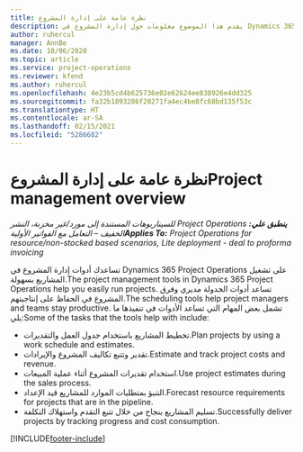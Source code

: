 ```yaml
---
title: نظرة عامة على إدارة المشروع
description: يقدم هذا الموضوع معلومات حول إدارة المشروع في Dynamics 365 Project Operations.
author: ruhercul
manager: AnnBe
ms.date: 10/06/2020
ms.topic: article
ms.service: project-operations
ms.reviewer: kfend
ms.author: ruhercul
ms.openlocfilehash: 4e23b5cd4b625736e02e62624ee838926e4dd325
ms.sourcegitcommit: fa32b1893286f20271fa4ec4be8fc68bd135f53c
ms.translationtype: HT
ms.contentlocale: ar-SA
ms.lasthandoff: 02/15/2021
ms.locfileid: "5286682"
---
```

# <a name="project-management-overview"></a><span data-ttu-id="4a209-103">نظرة عامة على إدارة المشروع</span><span class="sxs-lookup"><span data-stu-id="4a209-103">Project management overview</span></span>

<span data-ttu-id="4a209-104">_**ينطبق علي:** ‏‫Project Operations للسيناريوهات المستندة إلى مورد/غير مخزنة‬، ‏‫النشر الخفيف – التعامل مع الفواتير الأولية‬_</span><span class="sxs-lookup"><span data-stu-id="4a209-104">_**Applies To:** Project Operations for resource/non-stocked based scenarios, Lite deployment - deal to proforma invoicing_</span></span>

<span data-ttu-id="4a209-105">تساعدك أدوات إدارة المشروع في Dynamics 365 Project Operations على تشغيل المشاريع بسهولة.</span><span class="sxs-lookup"><span data-stu-id="4a209-105">The project management tools in Dynamics 365 Project Operations help you easily run projects.</span></span> <span data-ttu-id="4a209-106">تساعد أدوات الجدولة مديري وفرق المشروع في الحفاظ على إنتاجيتهم.</span><span class="sxs-lookup"><span data-stu-id="4a209-106">The scheduling tools help project managers and teams stay productive.</span></span> <span data-ttu-id="4a209-107">تشمل بعض المهام التي تساعد الأدوات في تنفيذها ما يلي:</span><span class="sxs-lookup"><span data-stu-id="4a209-107">Some of the tasks that the tools help with include:</span></span>

- <span data-ttu-id="4a209-108">تخطيط المشاريع باستخدام جدول العمل والتقديرات.</span><span class="sxs-lookup"><span data-stu-id="4a209-108">Plan projects by using a work schedule and estimates.</span></span>
- <span data-ttu-id="4a209-109">تقدير وتتبع تكاليف المشروع والإيرادات.</span><span class="sxs-lookup"><span data-stu-id="4a209-109">Estimate and track project costs and revenue.</span></span>
- <span data-ttu-id="4a209-110">استخدام تقديرات المشروع أثناء عملية المبيعات.</span><span class="sxs-lookup"><span data-stu-id="4a209-110">Use project estimates during the sales process.</span></span>
- <span data-ttu-id="4a209-111">التنبؤ بمتطلبات الموارد للمشاريع قيد الإعداد.</span><span class="sxs-lookup"><span data-stu-id="4a209-111">Forecast resource requirements for projects that are in the pipeline.</span></span>
- <span data-ttu-id="4a209-112">تسليم المشاريع بنجاح من خلال تتبع التقدم واستهلاك التكلفة.</span><span class="sxs-lookup"><span data-stu-id="4a209-112">Successfully deliver projects by tracking progress and cost consumption.</span></span>


[!INCLUDE[footer-include](../includes/footer-banner.md)]